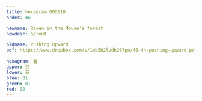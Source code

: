 ```yaml
---
title: hexagram 000110
order: 46

newname: Raven in the Mouse's forest
newdesc: Sprout

oldname: Pushing Upward
pdf: https://www.dropbox.com/s/1mb5b2lvdh267pn/46-44-pushing-upward.pdf?dl=0

hexagram: ䷭
upper: ☷
lower: ☴
blue: 01
green: 01
red: 00
---
```

